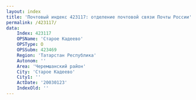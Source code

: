 ```yaml
---
layout: index
title: 'Почтовый индекс 423117: отделение почтовой связи Почты России'
permalink: /423117/
data:
    Index: 423117
    OPSName: 'Старое Кадеево'
    OPSType: О
    OPSSubm: 423469
    Region: 'Татарстан Республика'
    Autonom: ''
    Area: 'Черемшанский район'
    City: 'Старое Кадеево'
    City1: ''
    ActDate: '20030123'
    IndexOld: ''
---
```

